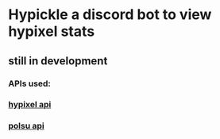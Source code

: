 # Hypickle a discord bot to view hypixel stats
## still in development

###     APIs used:
### [hypixel api](https://api.hypixel.net/)
### [polsu api](https://api.polsu.xyz/)
